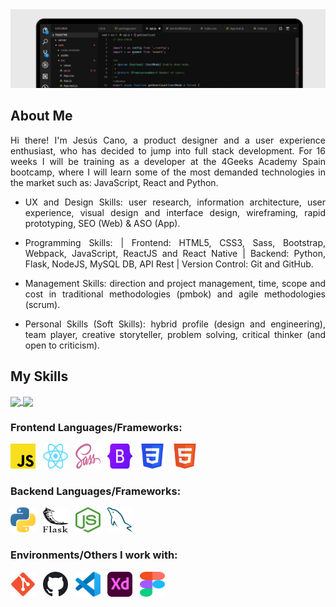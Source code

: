 <img src="./img/background-cut-image.jpg" alt="Header Image">

## About Me

<p align="justify">Hi there! I'm Jesús Cano, a product designer and a user experience enthusiast, who has decided to jump into full stack development. For 16 weeks I will be training as a developer at the 4Geeks Academy Spain bootcamp, where I will learn some of the most demanded technologies in the market such as: JavaScript, React and Python.
</p>

- <p align="justify">UX and Design Skills: user research, information architecture, user experience, visual design and interface design, wireframing, rapid prototyping, SEO (Web) & ASO (App).
</p>

- <p align="justify">Programming Skills: | Frontend: HTML5, CSS3, Sass, Bootstrap, Webpack, JavaScript, ReactJS and React Native | Backend: Python, Flask, NodeJS, MySQL DB, API Rest | Version Control: Git and GitHub.</p>

- <p align="justify">Management Skills: direction and project management, time, scope and cost in traditional methodologies (pmbok) and agile methodologies (scrum).</p>

- <p align="justify">Personal Skills (Soft Skills): hybrid profile (design and engineering), team player, creative storyteller, problem solving, critical thinker (and open to criticism).</p>

## My Skills

<!-- <p align="justify">
    <img src="https://github-readme-stats.vercel.app/api?username=jesus-cano-ortega" alt="GitHub Stats" width="400">
    <img src="https://github-readme-stats.vercel.app/api/top-langs/?username=jesus-cano-ortega&layout=compact" alt="Top Languages" width="400">
</p> -->

<a href="#">
  <img align="center" src="https://github-readme-stats.vercel.app/api/pin/?username=jesus-cano-ortega&repo=github-readme-stats" />
</a>
<a href="#">
  <img align="center" src="https://github-readme-stats.vercel.app/api/pin/?username=jesus-cano-ortega&repo=convoychat" />
</a>


### Frontend Languages/Frameworks:

<p align="justify">
    <img src="./icons/javascript-logo-svg.svg" alt="JavaScript" width="40" height="40"/>&nbsp;&nbsp;
    <img src="./icons/react-logo-svg.svg" alt="React" width="40" height="40"/>&nbsp;&nbsp;
    <img src="./icons/sass-logo-svg.svg" alt="Sass" width="40" height="40"/>&nbsp;&nbsp;
    <img src="./icons/bootstrap-logo-svg.svg" alt="Bootstrap" width="40" height="40"/>&nbsp;&nbsp;
    <img src="./icons/css3-logo-svg.svg" alt="CSS3" width="40" height="40"/>&nbsp;&nbsp;
    <img src="./icons/html-logo-svg.svg" alt="HTML5" width="40" height="40"/>
</p>

### Backend Languages/Frameworks:

<p align="justify">
    <img src="./icons/python-logo-svg.svg" alt="Python" width="40" height="40"/>&nbsp;&nbsp;
    <img src="./icons/flask-logo-svg.svg" alt="Flask" width="40" height="40"/>&nbsp;&nbsp;
    <img src="./icons/nodejs-logo-svg.svg" alt="NodeJs" width="40" height="40"/>&nbsp;&nbsp;
    <img src="./icons/mysql-logo-svg.svg" alt="MySQL" width="40" height="40"/>

</p>

### Environments/Others I work with:

<p align="justify">
    <img src="./icons/git-logo-svg.svg" alt="Git" width="40" height="40"/>&nbsp;&nbsp;
    <img src="./icons/github-logo-svg.svg" alt="GitHub" width="40" height="40"/>&nbsp;&nbsp;
    <img src="./icons/vscode-logo-svg.svg" alt="Visual Studio Code" width="40" height="40"/>&nbsp;&nbsp;
    <img src="./icons/adobexd-logo-svg.svg" alt="AdobeXd" width="40" height="40"/>&nbsp;&nbsp;
    <img src="./icons/figma-logo-svg.svg" alt="Figma" width="40" height="40"/>
</p>
